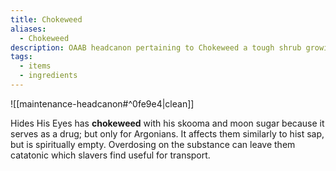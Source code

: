```yaml
---
title: Chokeweed
aliases:
  - Chokeweed
description: OAAB headcanon pertaining to Chokeweed a tough shrub growing in the rocky highlands of the West Gash.
tags:
  - items
  - ingredients
---
```

![[maintenance-headcanon#^0fe9e4|clean]]

Hides His Eyes has **chokeweed** with his skooma and moon sugar because it serves as a drug; but only for Argonians. It affects them similarly to hist sap, but is spiritually empty. Overdosing on the substance can leave them catatonic which slavers find useful for transport.